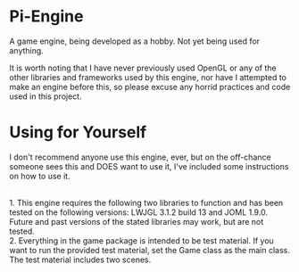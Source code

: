 # Pi-Engine
A game engine, being developed as a hobby. Not yet being used for anything.

It is worth noting that I have never previously used OpenGL or any of the other libraries and frameworks used by this engine, nor have I attempted to make an engine before this, so please excuse any horrid practices and code used in this project. 

# Using for Yourself
I don't recommend anyone use this engine, ever, but on the off-chance someone sees this and DOES want to use it, I've included some instructions on how to use it.

<br> 1. This engine requires the following two libraries to function and has been tested on the following versions: LWJGL 3.1.2 build 13 and JOML 1.9.0. Future and past versions of the stated libraries may work, but are not tested.
<br> 2. Everything in the game package is intended to be test material. If you want to run the provided test material, set the Game class as the main class. The test material includes two scenes.
